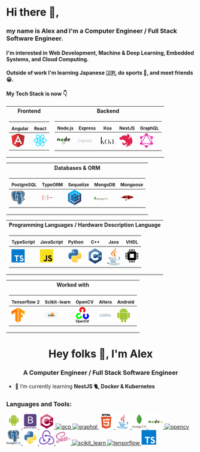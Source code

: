 # Hi there 👋,

### my name is Alex and I'm a Computer Engineer / Full Stack Software Engineer.
#### I'm interested in Web Development, Machine & Deep Learning, Embedded Systems, and Cloud Computing.

#### Outside of work I'm learning Japanese 🇯🇵, do sports 🏃, and meet friends 😀.

#### My Tech Stack is now 👇

<table>
<tr><th>Frontend </th><th>Backend</th></tr>
<tr><td>

|<sub>  Angular </sub> | <sub>  React </sub> |
|--|--
[<img src="https://github.com/nik-neg/nik-neg/blob//main/images/angular-icon.svg" alt="drawing" width="35"/>](https://angular.io/) |  [<img src="https://github.com/nik-neg/nik-neg/blob//main/images/react.svg" alt="drawing" width="35"/>](https://reactjs.org/)

</td><td>

<sub> Node.js  </sub>  | <sub> Express  </sub> | <sub> Koa </sub> | <sub> NestJS </sub>   | <sub>   GraphQL </sub> 
|--|--|--|--|--
[<img src="https://github.com/nik-neg/nik-neg/blob//main/images/nodejs.svg" alt="drawing" width="35"/>](https://nodejs.org/en/) |  [<img src="https://github.com/nik-neg/nik-neg/blob//main/images/express.svg" alt="drawing" width="35"/>](http://expressjs.com/) | [<img src="https://github.com/nik-neg/nik-neg/blob//main/images/koa.svg" alt="drawing" width="35"/>](https://koajs.com/) | [<img src="https://github.com/nik-neg/nik-neg/blob//main/images/nestjs.svg" alt="drawing" width="35"/>](https://nestjs.com/) | [<img src="https://github.com/nik-neg/nik-neg/blob//main/images/graphql.svg" alt="drawing" width="35"/>](https://graphql.org/)
</td></tr> </table> 

<table>
 
<tr><th>Databases & ORM </th></tr>
<tr><td>
 
<sub> PostgreSQL </sub> | <sub> TypeORM </sub>  | <sub>  Sequelize </sub> | <sub> MongoDB </sub> | <sub> Mongoose </sub> 
|--|--|--|--|--
[<img src="https://github.com/nik-neg/nik-neg/blob//main/images/postgresql.svg" alt="drawing" width="35"/>](https://www.postgresql.org/) | [<img src="https://github.com/nik-neg/nik-neg/blob//main/images/type_orm.png" alt="drawing" width="35"/>](https://typeorm.io/#/) | [<img src="https://github.com/nik-neg/nik-neg/blob//main/images/sequelize.svg" alt="drawing" width="35"/>](https://sequelize.org/master/)  |  [<img src="https://github.com/nik-neg/nik-neg/blob//main/images/mongodb.svg" alt="drawing" width="35"/>](https://www.mongodb.com/) | [<img src="https://github.com/nik-neg/nik-neg/blob//main/images/mongoose.png" alt="drawing" width="35"/>](https://mongoosejs.com/)
</td></tr> </table> 
 
 <table>
<tr><th>Programming Languages / Hardware Description Language</th></tr>
<tr><td>

<sub> TypeScript   </sub>      | <sub> JavaScript </sub>      | <sub> Python </sub>      | <sub> C++ </sub>       | <sub> Java </sub> | <sub> VHDL </sub>
|--|--|--|--|--|--
[<img src="https://github.com/nik-neg/nik-neg/blob//main/images/typescript-icon.svg" alt="drawing" width="35"/>](https://www.typescriptlang.org/) |  [<img src="https://github.com/nik-neg/nik-neg/blob//main/images/javascript.svg" alt="drawing" width="35"/>](https://www.javascript.com/) | [<img src="https://github.com/nik-neg/nik-neg/blob//main/images/python.svg" alt="drawing" width="35"/>](https://www.python.org/) | [<img src="https://github.com/nik-neg/nik-neg/blob//main/images/c-plusplus.svg" alt="drawing" width="35"/>](https://en.cppreference.com/w/) | [<img src="https://github.com/nik-neg/nik-neg/blob//main/images/java.svg" alt="drawing" width="35"/>](https://java.com/en/) | [<img src="https://github.com/nik-neg/nik-neg/blob//main/images/vhdl.png" alt="drawing" width="35"/>](https://en.wikipedia.org/wiki/VHDL)
</td></tr> </table> 
 
<table>
<tr><th>Worked with </th></tr>
<tr><td>

 <sub> Tensorflow 2 </sub> |  <sub> Scikit-learn </sub> | <sub> OpenCV </sub> | <sub> Altera </sub> | <sub> Android </sub> 
|--|--|--|--|--
[<img src="https://github.com/nik-neg/nik-neg/blob//main/images/tensorflow.svg" alt="drawing" width="35"/>](https://www.tensorflow.org/) | [<img src="https://github.com/nik-neg/nik-neg/blob//main/images/scikit.jpg" alt="drawing" width="35"/>](https://scikit-learn.org/stable/) | [<img src="https://github.com/nik-neg/nik-neg/blob//main/images/opencv.svg" alt="drawing" width="35"/>](https://opencv.org/) |  [<img src="https://github.com/nik-neg/nik-neg/blob//main/images/altera.svg" alt="drawing" width="35"/>](https://en.wikipedia.org/wiki/Altera) | [<img src="https://github.com/nik-neg/nik-neg/blob//main/images/android-icon.svg" alt="drawing" width="35"/>](https://www.android.com/)
</td></tr> </table> 

 </table> 

<h1 align="center">Hey folks 👋, I'm Alex</h1>
<h3 align="center">A Computer Engineer / Full Stack Software Engineer</h3>

- 🌱 I’m currently learning **NestJS 🐈, Docker & Kubernetes**


<h3 align="left">Languages and Tools:</h3>
<p align="left"> <a href="https://developer.android.com" target="_blank"> <img src="https://raw.githubusercontent.com/devicons/devicon/master/icons/android/android-original-wordmark.svg" alt="android" width="40" height="40"/> </a> <a href="https://getbootstrap.com" target="_blank"> <img src="https://raw.githubusercontent.com/devicons/devicon/master/icons/bootstrap/bootstrap-plain-wordmark.svg" alt="bootstrap" width="40" height="40"/> </a> <a href="https://www.w3schools.com/cpp/" target="_blank"> <img src="https://raw.githubusercontent.com/devicons/devicon/master/icons/cplusplus/cplusplus-original.svg" alt="cplusplus" width="40" height="40"/> </a> <a href="https://cloud.google.com" target="_blank"> <img src="https://www.vectorlogo.zone/logos/google_cloud/google_cloud-icon.svg" alt="gcp" width="40" height="40"/> </a> <a href="https://graphql.org" target="_blank"> <img src="https://www.vectorlogo.zone/logos/graphql/graphql-icon.svg" alt="graphql" width="40" height="40"/> </a> <a href="https://www.w3.org/html/" target="_blank"> <img src="https://raw.githubusercontent.com/devicons/devicon/master/icons/html5/html5-original-wordmark.svg" alt="html5" width="40" height="40"/> </a> <a href="https://www.java.com" target="_blank"> <img src="https://raw.githubusercontent.com/devicons/devicon/master/icons/java/java-original.svg" alt="java" width="40" height="40"/> </a> <a href="https://www.mongodb.com/" target="_blank"> <img src="https://raw.githubusercontent.com/devicons/devicon/master/icons/mongodb/mongodb-original-wordmark.svg" alt="mongodb" width="40" height="40"/> </a> <a href="https://nodejs.org" target="_blank"> <img src="https://raw.githubusercontent.com/devicons/devicon/master/icons/nodejs/nodejs-original-wordmark.svg" alt="nodejs" width="40" height="40"/> </a> <a href="https://opencv.org/" target="_blank"> <img src="https://www.vectorlogo.zone/logos/opencv/opencv-icon.svg" alt="opencv" width="40" height="40"/> </a> <a href="https://www.postgresql.org" target="_blank"> <img src="https://raw.githubusercontent.com/devicons/devicon/master/icons/postgresql/postgresql-original-wordmark.svg" alt="postgresql" width="40" height="40"/> </a> <a href="https://www.python.org" target="_blank"> <img src="https://raw.githubusercontent.com/devicons/devicon/master/icons/python/python-original.svg" alt="python" width="40" height="40"/> </a> <a href="https://redux.js.org" target="_blank"> <img src="https://raw.githubusercontent.com/devicons/devicon/master/icons/redux/redux-original.svg" alt="redux" width="40" height="40"/> </a> <a href="https://sass-lang.com" target="_blank"> <img src="https://raw.githubusercontent.com/devicons/devicon/master/icons/sass/sass-original.svg" alt="sass" width="40" height="40"/> </a> <a href="https://scikit-learn.org/" target="_blank"> <img src="https://upload.wikimedia.org/wikipedia/commons/0/05/Scikit_learn_logo_small.svg" alt="scikit_learn" width="40" height="40"/> </a> <a href="https://www.tensorflow.org" target="_blank"> <img src="https://www.vectorlogo.zone/logos/tensorflow/tensorflow-icon.svg" alt="tensorflow" width="40" height="40"/> </a> <a href="https://www.typescriptlang.org/" target="_blank"> <img src="https://raw.githubusercontent.com/devicons/devicon/master/icons/typescript/typescript-original.svg" alt="typescript" width="40" height="40"/> </a> </p>
